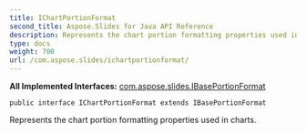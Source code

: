 ```yaml
---
title: IChartPortionFormat
second_title: Aspose.Slides for Java API Reference
description: Represents the chart portion formatting properties used in charts.
type: docs
weight: 700
url: /com.aspose.slides/ichartportionformat/
---
```

**All Implemented Interfaces:**
[com.aspose.slides.IBasePortionFormat](../../com.aspose.slides/ibaseportionformat)
```
public interface IChartPortionFormat extends IBasePortionFormat
```

Represents the chart portion formatting properties used in charts.
